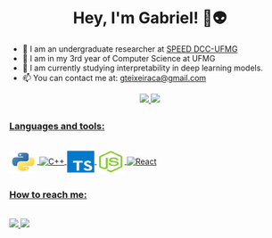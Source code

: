 <h1 align="center">
 Hey, I'm Gabriel! 👾👽
</h1>


- 🔎 I am an undergraduate researcher at [SPEED DCC-UFMG](http://www2.dcc.ufmg.br/laboratorios/speed/site/)
- 📖 I am in my 3rd year of Computer Science at UFMG
- 🌱 I am currently studying interpretability in deep learning models.
- 📫 You can contact me at: gteixeiraca@gmail.com

<div align="center">
  <a href="https://github.com/GabrielTeixeiraC">
  <img height="200em" src="https://github-readme-stats.vercel.app/api?username=GabrielTeixeiraC&show_icons=true&theme=tokyonight&include_all_commits=true&count_private=true"/>
  <img height="200em" src="https://github-readme-stats.vercel.app/api/top-langs/?username=GabrielTeixeiraC&layout=compact&langs_count=7&theme=tokyonight&hide=jupyter%20notebook"/>
</div>

##
<h3>Languages and tools:</h3>
<div style="display: inline_block"><br>
  <img align="center" alt="Python" height="40" width="50" src="https://raw.githubusercontent.com/devicons/devicon/master/icons/python/python-original.svg">
  <img align="center" alt="C++" height="40" width="50" src="https://cdn.jsdelivr.net/gh/devicons/devicon/icons/cplusplus/cplusplus-original.svg">

  <img align="center" alt="TS" height="40" width="50" src="https://raw.githubusercontent.com/devicons/devicon/master/icons/typescript/typescript-original.svg">
  <img align="center" alt="Nodejs" height="40" width="50" src="https://raw.githubusercontent.com/devicons/devicon/master/icons/nodejs/nodejs-original.svg">
  <img align="center" alt="React" height="40" width="50" src="https://cdn.jsdelivr.net/gh/devicons/devicon/icons/react/react-original.svg">
  
</div>

##
  
 <h3>How to reach me:</h3>
  </br>
<div> 
  <a href="https://www.linkedin.com/in/gabriel-teixeira-carvalho/" target="_blank"><img src="https://img.shields.io/badge/-LinkedIn-%230077B5?style=for-the-badge&logo=linkedin&logoColor=white" target="_blank">
  <a href = "mailto:gteixeiraca@gmail.com"><img src="https://img.shields.io/badge/-Gmail-%23333?style=for-the-badge&logo=gmail&logoColor=white" target="_blank"></a>
 
